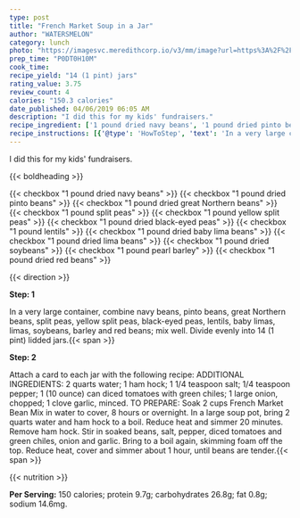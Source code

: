 ```yaml
---
type: post
title: "French Market Soup in a Jar"
author: "WATERSMELON"
category: lunch
photo: "https://imagesvc.meredithcorp.io/v3/mm/image?url=https%3A%2F%2Fimages.media-allrecipes.com%2Fuserphotos%2F1941570.jpg"
prep_time: "P0DT0H10M"
cook_time: 
recipe_yield: "14 (1 pint) jars"
rating_value: 3.75
review_count: 4
calories: "150.3 calories"
date_published: 04/06/2019 06:05 AM
description: "I did this for my kids' fundraisers."
recipe_ingredient: ['1 pound dried navy beans', '1 pound dried pinto beans', '1 pound dried great Northern beans', '1 pound split peas', '1 pound yellow split peas', '1 pound dried black-eyed peas', '1 pound lentils', '1 pound dried baby lima beans', '1 pound dried lima beans', '1 pound dried soybeans', '1 pound pearl barley', '1 pound dried red beans']
recipe_instructions: [{'@type': 'HowToStep', 'text': 'In a very large container, combine navy beans, pinto beans, great Northern beans, split peas, yellow split peas, black-eyed peas, lentils, baby limas, limas, soybeans, barley and red beans; mix well.  Divide evenly into 14 (1 pint) lidded jars.\n'}, {'@type': 'HowToStep', 'text': 'Attach a card to each jar with the following recipe:  ADDITIONAL INGREDIENTS: 2 quarts water; 1 ham hock; 1 1/4 teaspoon salt; 1/4 teaspoon pepper; 1 (10 ounce) can diced tomatoes with green chiles; 1 large onion, chopped; 1 clove garlic, minced.  TO PREPARE:  Soak 2 cups French Market Bean Mix in water to cover, 8 hours or overnight.  In a large soup pot, bring 2 quarts water and ham hock to a boil.  Reduce heat and simmer 20 minutes.  Remove ham hock.  Stir in soaked beans, salt, pepper, diced tomatoes and green chiles, onion and garlic.  Bring to a boil again, skimming foam off the top.  Reduce heat, cover and simmer about 1 hour, until beans are tender.\n'}]
---
```


I did this for my kids' fundraisers. 

{{< boldheading >}}

{{< checkbox "1 pound dried navy beans" >}}
{{< checkbox "1 pound dried pinto beans" >}}
{{< checkbox "1 pound dried great Northern beans" >}}
{{< checkbox "1 pound split peas" >}}
{{< checkbox "1 pound yellow split peas" >}}
{{< checkbox "1 pound dried black-eyed peas" >}}
{{< checkbox "1 pound lentils" >}}
{{< checkbox "1 pound dried baby lima beans" >}}
{{< checkbox "1 pound dried lima beans" >}}
{{< checkbox "1 pound dried soybeans" >}}
{{< checkbox "1 pound pearl barley" >}}
{{< checkbox "1 pound dried red beans" >}}


{{< direction >}}

**Step: 1**

In a very large container, combine navy beans, pinto beans, great Northern beans, split peas, yellow split peas, black-eyed peas, lentils, baby limas, limas, soybeans, barley and red beans; mix well.  Divide evenly into 14 (1 pint) lidded jars.{{< span >}}

**Step: 2**

Attach a card to each jar with the following recipe:  ADDITIONAL INGREDIENTS: 2 quarts water; 1 ham hock; 1 1/4 teaspoon salt; 1/4 teaspoon pepper; 1 (10 ounce) can diced tomatoes with green chiles; 1 large onion, chopped; 1 clove garlic, minced.  TO PREPARE:  Soak 2 cups French Market Bean Mix in water to cover, 8 hours or overnight.  In a large soup pot, bring 2 quarts water and ham hock to a boil.  Reduce heat and simmer 20 minutes.  Remove ham hock.  Stir in soaked beans, salt, pepper, diced tomatoes and green chiles, onion and garlic.  Bring to a boil again, skimming foam off the top.  Reduce heat, cover and simmer about 1 hour, until beans are tender.{{< span >}}

{{< nutrition >}}

**Per Serving:** 150 calories; protein 9.7g; carbohydrates 26.8g; fat 0.8g; sodium 14.6mg.